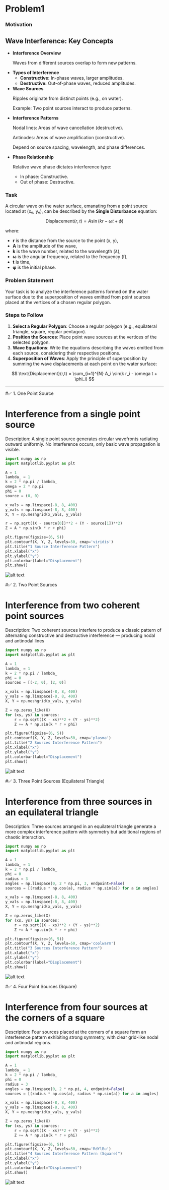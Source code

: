 # Problem1
### Motivation

<!DOCTYPE html>
<html lang="en">
<head>
    <meta charset="UTF-8">
    <meta name="viewport" content="width=device-width, initial-scale=1.0">
    <title>Wave Interference Concepts</title>
    <link rel="stylesheet" href="styles.css">
</head>
<body>
    <section class="interference-section">
        <h2>Wave Interference: Key Concepts</h2>
        <ul>
            <li>
                <strong>Interference Overview</strong>
                <p>Waves from different sources overlap to form new patterns.</p>
            </li>
            <li>
                <strong>Types of Interference</strong>
                <ul>
                    <li><strong>Constructive:</strong> In-phase waves, larger amplitudes.</li>
                    <li><strong>Destructive:</strong> Out-of-phase waves, reduced amplitudes.</li>
                </ul>
            </li>
            <li>
                <strong>Wave Sources</strong>
                <p>Ripples originate from distinct points (e.g., on water).</p>
                <p>Example: Two point sources interact to produce patterns.</p>
            </li>
            <li>
                <strong>Interference Patterns</strong>
                <p>Nodal lines: Areas of wave cancellation (destructive).</p>
                <p>Antinodes: Areas of wave amplification (constructive).</p>
                <p>Depend on source spacing, wavelength, and phase differences.</p>
            </li>
            <li>
                <strong>Phase Relationship</strong>
                <p>Relative wave phase dictates interference type:</p>
                <ul>
                    <li>In phase: Constructive.</li>
                    <li>Out of phase: Destructive.</li>
                </ul>
            </li>
        </ul>
    </section>
</body>
</html>

### Task

A circular wave on the water surface, emanating from a point source located at (x₀, y₀), can be described by the **Single Disturbance** equation:

$$
\text{Displacement}(r,t) = A \sin(k r - \omega t + \phi)
$$

where:

- **r** is the distance from the source to the point (x, y),
- **A** is the amplitude of the wave,
- **k** is the wave number, related to the wavelength ($\lambda$),
- **ω** is the angular frequency, related to the frequency (f),
- **t** is time,
- **φ** is the initial phase.

### Problem Statement

Your task is to analyze the interference patterns formed on the water surface due to the superposition of waves emitted from point sources placed at the vertices of a chosen regular polygon.

### Steps to Follow

1. **Select a Regular Polygon**: Choose a regular polygon (e.g., equilateral triangle, square, regular pentagon).
2. **Position the Sources**: Place point wave sources at the vertices of the selected polygon.
3. **Wave Equations**: Write the equations describing the waves emitted from each source, considering their respective positions.
4. **Superposition of Waves**: Apply the principle of superposition by summing the wave displacements at each point on the water surface:

$$
\text{Displacement}(r,t) = \sum_{i=1}^{N} A_i \sin(k r_i - \omega t + \phi_i)
$$


---


#✅ 1. One Point Source
# Interference from a single point source

Description: A single point source generates circular wavefronts radiating outward uniformly. No interference occurs, only basic wave propagation is visible.

```python
import numpy as np
import matplotlib.pyplot as plt

A = 1
lambda_ = 1
k = 2 * np.pi / lambda_
omega = 2 * np.pi
phi = 0
source = (0, 0)

x_vals = np.linspace(-8, 8, 400)
y_vals = np.linspace(-8, 8, 400)
X, Y = np.meshgrid(x_vals, y_vals)

r = np.sqrt((X - source[0])**2 + (Y - source[1])**2)
Z = A * np.sin(k * r + phi)

plt.figure(figsize=(6, 5))
plt.contourf(X, Y, Z, levels=50, cmap='viridis')
plt.title("1 Source Interference Pattern")
plt.xlabel("x")
plt.ylabel("y")
plt.colorbar(label="Displacement")
plt.show()
```

![alt text](image-2.png)

#✅ 2. Two Point Sources
# Interference from two coherent point sources
Description: Two coherent sources interfere to produce a classic pattern of alternating constructive and destructive interference — producing nodal and antinodal lines

```python
import numpy as np
import matplotlib.pyplot as plt

A = 1
lambda_ = 1
k = 2 * np.pi / lambda_
phi = 0
sources = [(-2, 0), (2, 0)]

x_vals = np.linspace(-8, 8, 400)
y_vals = np.linspace(-8, 8, 400)
X, Y = np.meshgrid(x_vals, y_vals)

Z = np.zeros_like(X)
for (xs, ys) in sources:
    r = np.sqrt((X - xs)**2 + (Y - ys)**2)
    Z += A * np.sin(k * r + phi)

plt.figure(figsize=(6, 5))
plt.contourf(X, Y, Z, levels=50, cmap='plasma')
plt.title("2 Sources Interference Pattern")
plt.xlabel("x")
plt.ylabel("y")
plt.colorbar(label="Displacement")
plt.show()
```
![alt text](image-3.png)

#✅ 3. Three Point Sources (Equilateral Triangle)

# Interference from three sources in an equilateral triangle
Description: Three sources arranged in an equilateral triangle generate a more complex interference pattern with symmetry but additional regions of chaotic interaction.

```python
import numpy as np
import matplotlib.pyplot as plt

A = 1
lambda_ = 1
k = 2 * np.pi / lambda_
phi = 0
radius = 3
angles = np.linspace(0, 2 * np.pi, 3, endpoint=False)
sources = [(radius * np.cos(a), radius * np.sin(a)) for a in angles]

x_vals = np.linspace(-8, 8, 400)
y_vals = np.linspace(-8, 8, 400)
X, Y = np.meshgrid(x_vals, y_vals)

Z = np.zeros_like(X)
for (xs, ys) in sources:
    r = np.sqrt((X - xs)**2 + (Y - ys)**2)
    Z += A * np.sin(k * r + phi)

plt.figure(figsize=(6, 5))
plt.contourf(X, Y, Z, levels=50, cmap='coolwarm')
plt.title("3 Sources Interference Pattern")
plt.xlabel("x")
plt.ylabel("y")
plt.colorbar(label="Displacement")
plt.show()
```
![alt text](image-4.png)

#✅ 4. Four Point Sources (Square)

# Interference from four sources at the corners of a square
Description: Four sources placed at the corners of a square form an interference pattern exhibiting strong symmetry, with clear grid-like nodal and antinodal regions.

```python
import numpy as np
import matplotlib.pyplot as plt

A = 1
lambda_ = 1
k = 2 * np.pi / lambda_
phi = 0
radius = 3
angles = np.linspace(0, 2 * np.pi, 4, endpoint=False)
sources = [(radius * np.cos(a), radius * np.sin(a)) for a in angles]

x_vals = np.linspace(-8, 8, 400)
y_vals = np.linspace(-8, 8, 400)
X, Y = np.meshgrid(x_vals, y_vals)

Z = np.zeros_like(X)
for (xs, ys) in sources:
    r = np.sqrt((X - xs)**2 + (Y - ys)**2)
    Z += A * np.sin(k * r + phi)

plt.figure(figsize=(6, 5))
plt.contourf(X, Y, Z, levels=50, cmap='RdYlBu')
plt.title("4 Sources Interference Pattern (Square)")
plt.xlabel("x")
plt.ylabel("y")
plt.colorbar(label="Displacement")
plt.show()
```
![alt text](image-5.png)